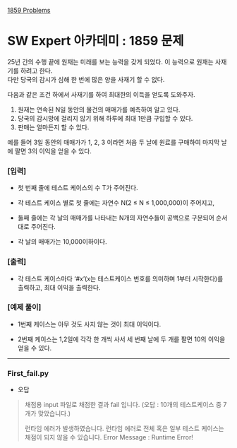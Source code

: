 [1859 Problems](https://swexpertacademy.com/main/code/problem/problemDetail.do?problemLevel=2&contestProbId=AV5LrsUaDxcDFAXc&categoryId=AV5LrsUaDxcDFAXc&categoryType=CODE&problemTitle=&orderBy=FIRST_REG_DATETIME&selectCodeLang=ALL&select-1=2&pageSize=10&pageIndex=1)
# SW Expert 아카데미 : 1859 문제

25년 간의 수행 끝에 원재는 미래를 보는 능력을 갖게 되었다. 이 능력으로 원재는 사재기를 하려고 한다.<br>
다만 당국의 감시가 심해 한 번에 많은 양을 사재기 할 수 없다.<br>

다음과 같은 조건 하에서 사재기를 하여 최대한의 이득을 얻도록 도와주자.<br>

1. 원재는 연속된 N일 동안의 물건의 매매가를 예측하여 알고 있다.
2. 당국의 감시망에 걸리지 않기 위해 하루에 최대 1만큼 구입할 수 있다.
3. 판매는 얼마든지 할 수 있다.

예를 들어 3일 동안의 매매가가 1, 2, 3 이라면 처음 두 날에 원료를 구매하여 마지막 날에 팔면 3의 이익을 얻을 수 있다.<br>


### [입력]

- 첫 번째 줄에 테스트 케이스의 수 T가 주어진다.

- 각 테스트 케이스 별로 첫 줄에는 자연수 N(2 ≤ N ≤ 1,000,000)이 주어지고,

- 둘째 줄에는 각 날의 매매가를 나타내는 N개의 자연수들이 공백으로 구분되어 순서대로 주어진다.

- 각 날의 매매가는 10,000이하이다.


### [출력]

- 각 테스트 케이스마다 ‘#x’(x는 테스트케이스 번호를 의미하며 1부터 시작한다)를 출력하고, 최대 이익을 출력한다.


### [예제 풀이]

- 1번째 케이스는 아무 것도 사지 않는 것이 최대 이익이다.

- 2번째 케이스는 1,2일에 각각 한 개씩 사서 세 번째 날에 두 개를 팔면 10의 이익을 얻을 수 있다.

- - -
### First_fail.py

- 오답
> 채점용 input 파일로 채점한 결과 fail 입니다.
> (오답 : 10개의 테스트케이스 중 7개가 맞았습니다.)
> 
> 런타임 에러가 발생하였습니다. 런타임 에러로 전체 혹은 일부 테스트 케이스는 채점이 되지 않을 수 있습니다.
> Error Message :
> Runtime Error!